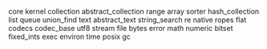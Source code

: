 core
 kernel
 collection
  abstract_collection
  range
  array
  sorter
  hash_collection
  list
  queue
  union_find
 text
  abstract_text
  string_search
  re
  native
  ropes
  flat
  codecs
  codec_base
  utf8
 stream
 file
 bytes
 error
 math
 numeric
 bitset
 fixed_ints
 exec
 environ
 time
 posix
 gc
